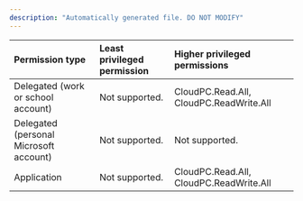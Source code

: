 ```yaml
---
description: "Automatically generated file. DO NOT MODIFY"
---
```


|Permission type|Least privileged permission|Higher privileged permissions|
|:---|:---|:---|
|Delegated (work or school account)|Not supported.|CloudPC.Read.All, CloudPC.ReadWrite.All|
|Delegated (personal Microsoft account)|Not supported.|Not supported.|
|Application|Not supported.|CloudPC.Read.All, CloudPC.ReadWrite.All|

